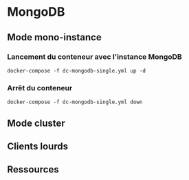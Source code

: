 # MongoDB

## Mode mono-instance 

### Lancement du conteneur avec l'instance MongoDB

```
docker-compose -f dc-mongodb-single.yml up -d
```

### Arrêt du conteneur

```
docker-compose -f dc-mongodb-single.yml down
```

## Mode cluster


## Clients lourds


## Ressources

